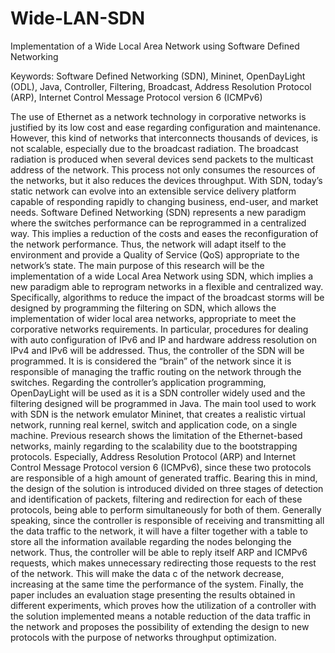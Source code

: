 # Wide-LAN-SDN
Implementation of a Wide Local Area Network using Software Defined Networking

Keywords: Software Defined Networking (SDN), Mininet, OpenDayLight (ODL), Java, Controller, Filtering, Broadcast, Address Resolution Protocol (ARP), Internet Control Message Protocol version 6 (ICMPv6)

The use of Ethernet as a network technology in corporative networks is justified by its low cost and ease regarding configuration and maintenance. However, this kind of networks that interconnects thousands of devices, is not scalable, especially due to the broadcast radiation. The broadcast radiation is produced when several devices send packets to the multicast address of the network. This process not only consumes the resources of the networks, but it also reduces the devices throughput.
With SDN, today’s static network can evolve into an extensible service delivery platform capable of responding rapidly to changing business, end-user, and market needs. Software Defined Networking (SDN) represents a new paradigm where the switches performance can be reprogrammed in a centralized way. This implies a reduction of the costs and eases the reconfiguration of the network performance. Thus, the network will adapt itself to the environment and provide a Quality of Service (QoS) appropriate to the network’s state.
The main purpose of this research will be the implementation of a wide Local Area Network using SDN, which implies a new paradigm able to reprogram networks in a flexible and centralized way.
Specifically, algorithms to reduce the impact of the broadcast storms will be designed by programming the filtering on SDN, which allows the implementation of wider local area networks, appropriate to meet the corporative networks requirements. In particular, procedures for dealing with auto configuration of IPv6 and IP and hardware address resolution on IPv4 and IPv6 will be addressed. Thus, the controller of the SDN will be programmed. It is is considered the “brain” of the network since it is responsible of managing the traffic routing on the network through the switches.
Regarding the controller’s application programming, OpenDayLight will be used as it is a SDN controller widely used and the filtering designed will be programmed in Java. The main tool used to work with SDN is the network emulator Mininet, that creates a realistic virtual network, running real kernel, switch and application code, on a single machine.
Previous research shows the limitation of the Ethernet-based networks, mainly regarding to the scalability due to the bootstrapping protocols. Especially, Address Resolution Protocol (ARP) and Internet Control Message Protocol version 6 (ICMPv6), since these two protocols are responsible of a high amount of generated traffic.
Bearing this in mind, the design of the solution is introduced divided on three stages of detection and identification of packets, filtering and redirection for each of these protocols, being able to perform simultaneously for both of them.
Generally speaking, since the controller is responsible of receiving and transmitting all the data traffic to the network, it will have a filter together with a table to store all the information available regarding the nodes belonging the network. Thus, the controller will be able to reply itself ARP and ICMPv6 requests, which makes unnecessary redirecting those requests to the rest of the network. This will make the data c of the network decrease, increasing at the same time the performance of the system.
Finally, the paper includes an evaluation stage presenting the results obtained in different experiments, which proves how the utilization of a controller with the solution implemented means a notable reduction of the data traffic in the network and proposes the possibility of extending the design to new protocols with the purpose of networks throughput optimization.
